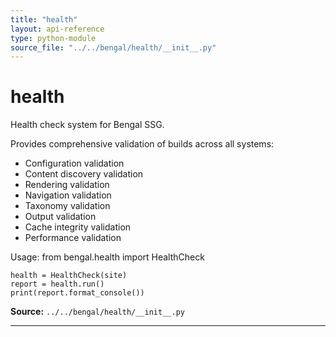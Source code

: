 ```yaml
---
title: "health"
layout: api-reference
type: python-module
source_file: "../../bengal/health/__init__.py"
---
```


# health

Health check system for Bengal SSG.

Provides comprehensive validation of builds across all systems:
- Configuration validation
- Content discovery validation
- Rendering validation
- Navigation validation
- Taxonomy validation
- Output validation
- Cache integrity validation
- Performance validation

Usage:
    from bengal.health import HealthCheck
    
    health = HealthCheck(site)
    report = health.run()
    print(report.format_console())

**Source:** `../../bengal/health/__init__.py`

---


